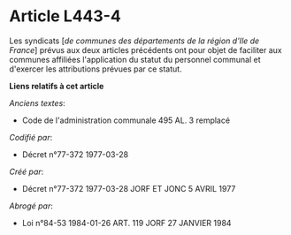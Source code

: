 # Article L443-4

Les syndicats [*de communes des départements de la région d'Ile de France*] prévus aux deux articles précédents ont pour
objet de faciliter aux communes affiliées l'application du statut du personnel communal et d'exercer les attributions prévues
par ce statut.

**Liens relatifs à cet article**

_Anciens textes_:

  - Code de l'administration communale 495 AL. 3 remplacé

_Codifié par_:

  - Décret n°77-372 1977-03-28

_Créé par_:

  - Décret n°77-372 1977-03-28 JORF ET JONC 5 AVRIL 1977

_Abrogé par_:

  - Loi n°84-53 1984-01-26 ART. 119 JORF 27 JANVIER 1984
